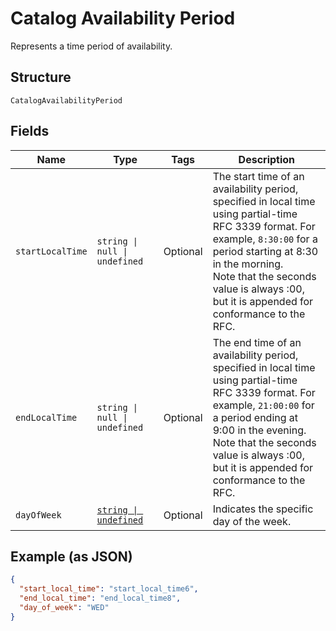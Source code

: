 
# Catalog Availability Period

Represents a time period of availability.

## Structure

`CatalogAvailabilityPeriod`

## Fields

| Name | Type | Tags | Description |
|  --- | --- | --- | --- |
| `startLocalTime` | `string \| null \| undefined` | Optional | The start time of an availability period, specified in local time using partial-time<br/>RFC 3339 format. For example, `8:30:00` for a period starting at 8:30 in the morning.<br/>Note that the seconds value is always :00, but it is appended for conformance to the RFC. |
| `endLocalTime` | `string \| null \| undefined` | Optional | The end time of an availability period, specified in local time using partial-time<br/>RFC 3339 format. For example, `21:00:00` for a period ending at 9:00 in the evening.<br/>Note that the seconds value is always :00, but it is appended for conformance to the RFC. |
| `dayOfWeek` | [`string \| undefined`](../models/day-of-week.md) | Optional | Indicates the specific day  of the week. |

## Example (as JSON)

```json
{
  "start_local_time": "start_local_time6",
  "end_local_time": "end_local_time8",
  "day_of_week": "WED"
}
```

